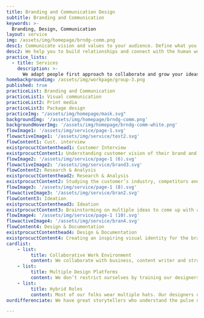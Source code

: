 ```yaml
---
title: Branding and Communication Design
subtitle: Branding and Communication
keywords: >-
  Branding, Design, Communication
layout: service
img: /assets/img/homepage/brndg-comm.png
desc1: Communicate vision and values to your audience. Define what you stand for and share with the outside world your thoughts by making an identity of yourself.
desc2: We help you to build relationships and connect with the human world through our strong storytelling and visual branding expertise. We deep-dive into your organizational cultural and use our creativity to build a strong brand value for you.
practice_lists:
  - title: Services
    description: >-
      We adapt people first approach to collaborate and grow your ideas into human centered products or services.
homebackgroundimg: /assets/img/workpage/group-3.png
published: true
practiceList: Branding and Communication
practiceList1: Visual communication
practiceList2: Print media
practiceList3: Package design
practiceImg: "/assets/img/homepage/mask.svg"
backgroundImg: '/assets/img/homepage/brndg-comm.png'
backgroundHoverImg: '/assets/img/homepage/brndg-comm-white.png'
flowImage1: '/assets/img/service/page-1.svg'
flowactiveImage1: '/assets/img/service/test2.svg'
flowContent1: Cust. interview
existprocuctContenthead1: Customer Interview
existprocuctContent1: Understanding customer vision of their brand and how they want to communicate to their end user
flowImage2: '/assets/img/service/page-1 (6).svg'
flowactiveImage2: '/assets/img/service/brand3.svg'
flowContent2: Research & Analysis
existprocuctContenthead2: Research & Analysis
existprocuctContent2: Studying the customer’s industry, competitors and audience to bring out the brand voice and brand positioning
flowImage3: '/assets/img/service/page-1 (8).svg'
flowactiveImage3: '/assets/img/service/bran2.svg'
flowContent3: Ideation
existprocuctContenthead3: Ideation
existprocuctContent3: Brainstorming on multiple ideas to come up with a brand strategy which showcases the brand in the best way possible and to the right audience
flowImage4: '/assets/img/service/page-1 (10).svg'
flowactiveImage4: '/assets/img/service/bran4.svg'
flowContent4: Design & Documentation
existprocuctContenthead4: Design & Documentation
existprocuctContent4: Creating an inspiring visual identity for the brand which captures its voice and leaves a everlasting impression on their customer’s mind
cardlist: 
    - list:
         title: Collaborative Work Environment 
         content: We collaborate with business, content writer and strategists to understand your brand better and visually recite your brand story
    - list:
         title: Multiple Design Platforms 
         content: We don’t restrict ourselves by training our designers to become expert in different disciplines of design
    - list:
         title: Hybrid Roles 
         content: Most of our folks wear multiple hats. Our designers understand different stakeholders constraints to achieve the business goals
ourdifferenciate: We have great storytellers who understand the pulse of your end customers. They narrate your brand story with clear emphasis on your organization vision, values and voice.

---
```

